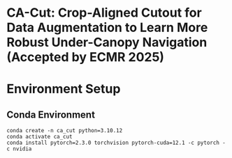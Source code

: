 # CA-Cut: Crop-Aligned Cutout for Data Augmentation to Learn More Robust Under-Canopy Navigation (Accepted by ECMR 2025)

# Environment Setup

## Conda Environment
```
conda create -n ca_cut python=3.10.12
conda activate ca_cut
conda install pytorch=2.3.0 torchvision pytorch-cuda=12.1 -c pytorch -c nvidia
```

